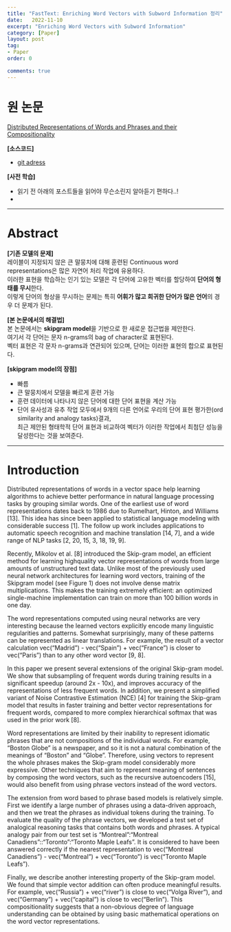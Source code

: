 ```yaml
---
title: "FastText: Enriching Word Vectors with Subword Information 정리"
date:   2022-11-10
excerpt: "Enriching Word Vectors with Subword Information"
category: [Paper]
layout: post
tag:
- Paper
order: 0

comments: true
---
```



   

# 원 논문
[Distributed Representations of Words and Phrases and their Compositionality](https://proceedings.neurips.cc/paper/2013/file/9aa42b31882ec039965f3c4923ce901b-Paper.pdf)    

**[소스코드]**     
* [git adress]()


**[사전 학습]**
* 읽기 전 아래의 포스트들을 읽어야 무슨소린지 알아듣기 편하다..!   
* 

---

# Abstract
**[기존 모델의 문제]**      
레이블이 지정되지 않은 큰 말뭉치에 대해 훈련된 Continuous word representations은 많은 자연어 처리 작업에 유용하다.    
이러한 표현을 학습하는 인기 있는 모델은 각 단어에 고유한 벡터를 할당하여 **단어의 형태를 무시**한다.    
이렇게 단어의 형상을 무시하는 문제는 특히 **어휘가 많고 희귀한 단어가 많은 언어**의 경우 더 문제가 된다.    

**[본 논문에서의 해결법]**      
본 논문에서는 **skipgram model**을 기반으로 한 새로운 접근법을 제안한다.     
여기서 각 단어는 문자 n-grams의 bag of character로 표현된다.     
벡터 표현은 각 문자 n-grams과 연관되어 있으며, 단어는 이러한 표현의 합으로 표현된다.     

**[skipgram model의 장점]**      
* 빠름      
* 큰 말뭉치에서 모델을 빠르게 훈련 가능      
* 훈련 데이터에 나타나지 않은 단어에 대한 단어 표현을 계산 가능      
* 단어 유사성과 유추 작업 모두에서 9개의 다른 언어로 우리의 단어 표현 평가한(ord similarity and analogy tasks)결과,          
최근 제안된 형태학적 단어 표현과 비교하여 벡터가 이러한 작업에서 최첨단 성능을 달성한다는 것을 보여준다.     

---

# Introduction
Distributed representations of words in a vector space help learning algorithms to achieve better
performance in natural language processing tasks by grouping similar words. One of the earliest use
of word representations dates back to 1986 due to Rumelhart, Hinton, and Williams [13]. This idea
has since been applied to statistical language modeling with considerable success [1]. The follow
up work includes applications to automatic speech recognition and machine translation [14, 7], and
a wide range of NLP tasks [2, 20, 15, 3, 18, 19, 9].


Recently, Mikolov et al. [8] introduced the Skip-gram model, an efficient method for learning highquality vector representations of words from large amounts of unstructured text data. Unlike most
of the previously used neural network architectures for learning word vectors, training of the Skipgram model (see Figure 1) does not involve dense matrix multiplications. This makes the training
extremely efficient: an optimized single-machine implementation can train on more than 100 billion
words in one day.


The word representations computed using neural networks are very interesting because the learned
vectors explicitly encode many linguistic regularities and patterns. Somewhat surprisingly, many of
these patterns can be represented as linear translations. For example, the result of a vector calculation vec(“Madrid”) - vec(“Spain”) + vec(“France”) is closer to vec(“Paris”) than to any other word
vector [9, 8].

In this paper we present several extensions of the original Skip-gram model. We show that subsampling of frequent words during training results in a significant speedup (around 2x - 10x), and
improves accuracy of the representations of less frequent words. In addition, we present a simplified variant of Noise Contrastive Estimation (NCE) [4] for training the Skip-gram model that results
in faster training and better vector representations for frequent words, compared to more complex
hierarchical softmax that was used in the prior work [8].


Word representations are limited by their inability to represent idiomatic phrases that are not compositions of the individual words. For example, “Boston Globe” is a newspaper, and so it is not a
natural combination of the meanings of “Boston” and “Globe”. Therefore, using vectors to represent the whole phrases makes the Skip-gram model considerably more expressive. Other techniques
that aim to represent meaning of sentences by composing the word vectors, such as the recursive
autoencoders [15], would also benefit from using phrase vectors instead of the word vectors.


The extension from word based to phrase based models is relatively simple. First we identify a large
number of phrases using a data-driven approach, and then we treat the phrases as individual tokens
during the training. To evaluate the quality of the phrase vectors, we developed a test set of analogical reasoning tasks that contains both words and phrases. A typical analogy pair from our test set is
“Montreal”:“Montreal Canadiens”::“Toronto”:“Toronto Maple Leafs”. It is considered to have been
answered correctly if the nearest representation to vec(“Montreal Canadiens”) - vec(“Montreal”) +
vec(“Toronto”) is vec(“Toronto Maple Leafs”).


Finally, we describe another interesting property of the Skip-gram model. We found that simple
vector addition can often produce meaningful results. For example, vec(“Russia”) + vec(“river”) is
close to vec(“Volga River”), and vec(“Germany”) + vec(“capital”) is close to vec(“Berlin”). This
compositionality suggests that a non-obvious degree of language understanding can be obtained by
using basic mathematical operations on the word vector representations.

